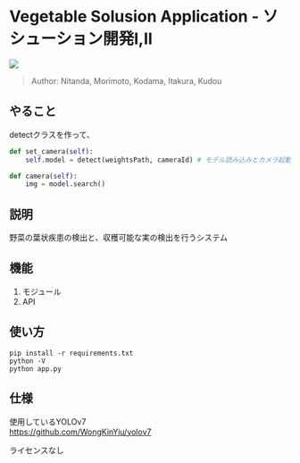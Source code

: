 # Vegetable Solusion Application - ソシューション開発I,II
<img src="https://img.shields.io/badge/-Python3.9.0-3776AB.svg?logo=python&style=plastic">

>Author: Nitanda, Morimoto, Kodama, Itakura, Kudou

## やること
detectクラスを作って、  
```python
def set_camera(self):
    self.model = detect(weightsPath, cameraId) # モデル読み込みとカメラ起動

def camera(self):
    img = model.search()
```

## 説明
野菜の葉状疾患の検出と、収穫可能な実の検出を行うシステム

## 機能
1. モジュール
2. API

## 使い方
```pip install -r requirements.txt```  
```python -V```  
```python app.py```


## 仕様
使用しているYOLOv7  
https://github.com/WongKinYiu/yolov7  

ライセンスなし